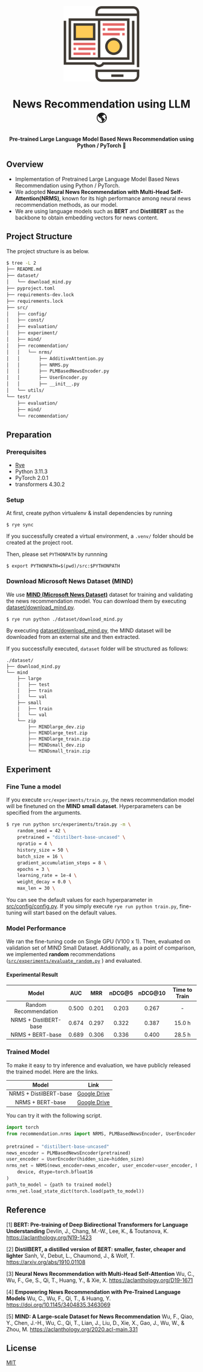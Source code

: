 <div align="center">
    <img height=200 src="./.github/images/news-logo.png" alt="News Contents on Smartphone">
</div>

<h1 align="center">News Recommendation using LLM 🌎 </h1>
<p align="center"><strong>Pre-trained Large Language Model Based News Recommendation using Python / PyTorch 🚀 </strong></p>

## Overview

- Implementation of Pretrained Large Language Model Based News Recommendation using Python / PyTorch.
- We adopted **Neural News Recommendation with Multi-Head Self-Attention(NRMS)**, known for its high performance among neural news recommendation methods, as our model.
- We are using language models such as **BERT** and **DistilBERT** as the backbone to obtain embedding vectors for news content.

## Project Structure

The project structure is as below.

```bash
$ tree -L 2
├── README.md
├── dataset/
│   └── download_mind.py
├── pyproject.toml
├── requirements-dev.lock
├── requirements.lock
├── src/
│   ├── config/
│   ├── const/
│   ├── evaluation/
│   ├── experiment/
│   ├── mind/
│   ├── recommendation/
│   │   └── nrms/
│   │       ├── AdditiveAttention.py
│   │       ├── NRMS.py
│   │       ├── PLMBasedNewsEncoder.py
│   │       ├── UserEncoder.py
│   │       ├── __init__.py
│   └── utils/
└── test/
    ├── evaluation/
    ├── mind/
    └── recommendation/
```

## Preparation

### Prerequisites

- [Rye](https://rye-up.com/)
- Python 3.11.3
- PyTorch 2.0.1
- transformers 4.30.2

### Setup

At first, create python virtualenv & install dependencies by running

```
$ rye sync
```

If you successfully created a virtual environment, a `.venv/` folder should be created at the project root.

Then, please set `PYTHONPATH` by runnning

```
$ export PYTHONPATH=$(pwd)/src:$PYTHONPATH
```

### Download Microsoft News Dataset (MIND)

We use **[MIND (Microsoft News Dataset)](https://msnews.github.io/)** dataset for training and validating the news recommendation model. You can download them by executing [dataset/download_mind.py](https://github.com/YadaYuki/news-recommendation-llm/blob/main/dataset/download_mind.py).

```
$ rye run python ./dataset/download_mind.py
```

By executing [dataset/download_mind.py](https://github.com/YadaYuki/news-recommendation-llm/blob/main/dataset/download_mind.py), the MIND dataset will be downloaded from an external site and then extracted.

If you successfully executed, `dataset` folder will be structured as follows:

```
./dataset/
├── download_mind.py
└── mind
    ├── large
    │   ├── test
    │   ├── train
    │   └── val
    ├── small
    │   ├── train
    │   └── val
    └── zip
        ├── MINDlarge_dev.zip
        ├── MINDlarge_test.zip
        ├── MINDlarge_train.zip
        ├── MINDsmall_dev.zip
        └── MINDsmall_train.zip
```

## Experiment

### Fine Tune a model

If you execute `src/experiments/train.py`, the news recommendation model will be finetuned on the **MIND small dataset**.
Hyperparameters can be specified from the arguments.

```bash
$ rye run python src/experiments/train.py -m \
    random_seed = 42 \
    pretrained = "distilbert-base-uncased" \
    npratio = 4 \
    history_size = 50 \
    batch_size = 16 \
    gradient_accumulation_steps = 8 \
    epochs = 3 \
    learning_rate = 1e-4 \
    weight_decay = 0.0 \
    max_len = 30 \
```

You can see the default values for each hyperparameter in [src/config/config.py](https://github.com/YadaYuki/news-recommendation-llm/blob/feat/add-readme/src/config/config.py#L1-L23). If you simply execute `rye run python train.py`, fine-tuning will start based on the default values.

### Model Performance

We ran the fine-tuning code on Single GPU (V100 x 1). Then, evaluated on validation set of MIND Small Dataset. Additionally, as a point of comparison, we implemented **random** recommendations ([`src/experiments/evaluate_random.py`](https://github.com/YadaYuki/news-recommendation-llm/blob/feat/add-readme/src/experiment/evaluate_random.py) ) and evaluated.

#### Experimental Result

|         Model          |  AUC  |  MRR  | nDCG@5 | nDCG@10 | Time to Train |
| :--------------------: | :---: | :---: | :----: | :-----: | :-----------: |
| Random Recommendation  | 0.500 | 0.201 | 0.203  |  0.267  |       -       |
| NRMS + DistilBERT-base | 0.674 | 0.297 | 0.322  |  0.387  |    15.0 h     |
|    NRMS + BERT-base    | 0.689 | 0.306 | 0.336  |  0.400  |    28.5 h     |

### Trained Model

To make it easy to try inference and evaluation, we have publicly released the trained model.
Here are the links.

|         Model          |                                                Link                                                |
| :--------------------: | :------------------------------------------------------------------------------------------------: |
| NRMS + DistilBERT-base | [Google Drive](https://drive.google.com/file/d/1cw9WQSOVYJdYJCuIrSmU8odV2nsmith5/view?usp=sharing) |
|    NRMS + BERT-base    | [Google Drive](https://drive.google.com/file/d/1ARiUgSVwcDFopFoIusp2MGQzwTMncOFf/view?usp=sharing) |

You can try it with the following script.

```python
import torch
from recommendation.nrms import NRMS, PLMBasedNewsEncoder, UserEncoder

pretrained = "distilbert-base-uncased"
news_encoder = PLMBasedNewsEncoder(pretrained)
user_encoder = UserEncoder(hidden_size=hidden_size)
nrms_net = NRMS(news_encoder=news_encoder, user_encoder=user_encoder, hidden_size=hidden_size, loss_fn=loss_fn).to(
    device, dtype=torch.bfloat16
)
path_to_model = {path to trained model}
nrms_net.load_state_dict(torch.load(path_to_model))
```

## Reference

[1] **BERT: Pre-training of Deep Bidirectional Transformers for Language Understanding**
Devlin, J., Chang, M.-W., Lee, K., & Toutanova, K.
https://aclanthology.org/N19-1423

[2] **DistilBERT, a distilled version of BERT: smaller, faster, cheaper and lighter**
Sanh, V., Debut, L., Chaumond, J., & Wolf, T.
https://arxiv.org/abs/1910.01108

[3] **Neural News Recommendation with Multi-Head Self-Attention**
Wu, C., Wu, F., Ge, S., Qi, T., Huang, Y., & Xie, X.
https://aclanthology.org/D19-1671

[4] **Empowering News Recommendation with Pre-Trained Language Models**
Wu, C., Wu, F., Qi, T., & Huang, Y.
https://doi.org/10.1145/3404835.3463069

[5] **MIND: A Large-scale Dataset for News Recommendation**
Wu, F., Qiao, Y., Chen, J.-H., Wu, C., Qi, T., Lian, J., Liu, D., Xie, X., Gao, J., Wu, W., & Zhou, M.
https://aclanthology.org/2020.acl-main.331

## License

[MIT](https://github.com/YadaYuki/news-recommendation-llm/blob/main/LICENSE)
